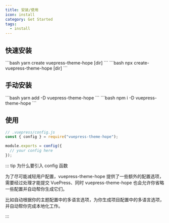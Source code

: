 ```yaml
---
title: 安装/使用
icon: install
category: Get Started
tags:
  - install
---
```


## 快速安装

<CodeGroup>
<CodeGroupItem title="yarn">
```bash
yarn create vuepress-theme-hope [dir]
```
</CodeGroupItem>

<CodeGroupItem title="npm">
```bash
npx create-vuepress-theme-hope [dir]
```
</CodeGroupItem>
</CodeGroup>

## 手动安装

<CodeGroup>
<CodeGroupItem title="yarn">
```bash
yarn add -D vuepress-theme-hope
```
</CodeGroupItem>

<CodeGroupItem title="npm">
```bash
npm i -D vuepress-theme-hope
```
</CodeGroupItem>
</CodeGroup>

## 使用

```js
// .vuepress/config.js
const { config } = require("vuepress-theme-hope");

module.exports = config({
  // your config here
});
```

::: tip 为什么要引入 config 函数

为了尽可能减轻用户配置，vuepress-theme-hope 提供了一些额外的配置选项，需要经过处理才能提交 VuePress、同时 vuepress-theme-hope 也会允许你省略一些配置并自动帮你生成它们。

比如自动根据你的主题配置中的多语言选项，为你生成项目配置中的多语言选项，并自动帮你完成本地化工作。

:::
